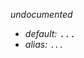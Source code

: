 _undocumented_

* _default:_ <samp class="number|string|boolean">...</samp>
* _alias:_ <code>...</code>